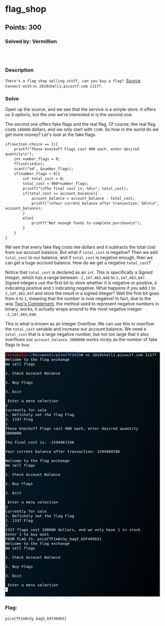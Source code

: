 # flag_shop
## Points: 300
### Solved by: Vermillion
<br></br>
### Description

`There's a flag shop selling stuff, can you buy a flag? `[Source](store.c)`. Connect with` `nc 2019shell1.picoctf.com 11177.`

### Solve

Open up the source, and we see that the service is a simple store. It offers us 3 options, but the one we're interested in is the second one.

The second one offers fake flags and the real flag. Of course, the real flag costs `100000` dollars, and we only start with `1100`. So how in the world do we get more money? Let's look at the fake flags.

```
if(auction_choice == 1){
    printf("These knockoff Flags cost 900 each, enter desired quantity\n");
    int number_flags = 0;
    fflush(stdin);
    scanf("%d", &number_flags);
    if(number_flags > 0){
        int total_cost = 0;
        total_cost = 900*number_flags;
        printf("\nThe final cost is: %d\n", total_cost);
        if(total_cost <= account_balance){
            account_balance = account_balance - total_cost;
            printf("\nYour current balance after transaction: %d\n\n", account_balance);
        }
        else{
            printf("Not enough funds to complete purchase\n");
        }
    }
}
```

We see that every fake flag costs `900` dollars and it subtracts the total cost from our account balance. But what if `total_cost` is negative? Then we add `total_cost` to our balance, and if `total_cost` is negative enough, then we can get a huge account balance. How do we get a negative `total_cost`?

Notice that `total_cost` is declared as an `int`. This is specifically a *Signed Integer*, which has a range between `-2,147,483,648` to `2,147,483,647`. Signed integers use the first bit to store whether it is negative or positive, `0` indicating positive and `1` indicating negative. What happens if you add `1` to `2,147,483,647` and store the result in a signed integer? Well the first bit goes from `0` to `1`, meaning that the number is now negative! In fact, due to the way [Two's Complement](https://en.wikipedia.org/wiki/Two%27s_complement), the method used to represent negative numbers in binary, works, it actually wraps around to the most negative integer: `-2,147,483,648`. 

This is what is known as an Integer Overflow. We can use this to overflow the `total_cost` variable and increase our account balance. We need a `total_cost` that is a large negative number, but not too large that it also overflows our `account_balance`. `3000000` works nicely as the number of fake flags to buy:

![](/Images/2019/picoCTF/flagshopsolve.PNG)

### Flag:
`picoCTF{m0n3y_bag5_b9f469b5}`
